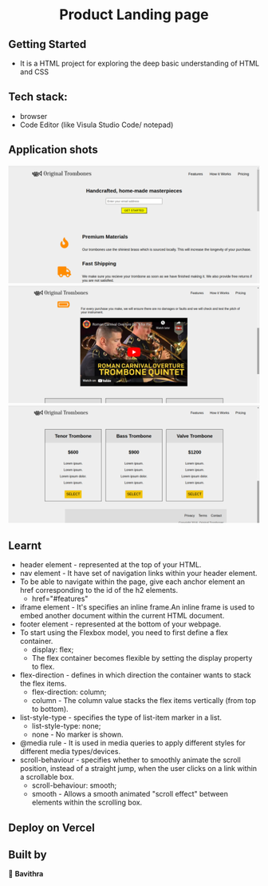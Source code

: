 
<h1 align="center"> Product Landing page  </h1>

## Getting Started

- It is a HTML project for exploring the deep basic understanding of HTML and CSS

## Tech stack:
- browser
- Code Editor (like Visula Studio Code/ notepad)

## Application shots
![image1](https://github.com/pavithra-deepika/product-landing-page/blob/master/iamge/image1.png)
![image2](https://github.com/pavithra-deepika/product-landing-page/blob/master/iamge/image2.png)
![image3](https://github.com/pavithra-deepika/product-landing-page/blob/master/iamge/image3.png)


## Learnt
* header element - represented at the top of your HTML.
* nav element -  It have set of navigation links within your header element.
* To be able to navigate within the page, give each anchor element an href corresponding to the id of the h2 elements.
    * href="#features"
* iframe element - It's specifies an inline frame.An inline frame is used to embed another document within the current HTML document.
* footer element - represented at the bottom of your webpage.
* To start using the Flexbox model, you need to first define a flex container.
    * display: flex;
    * The flex container becomes flexible by setting the display property to flex.
* flex-direction - defines in which direction the container wants to stack the flex items.
    * flex-direction: column;
    * column - The column value stacks the flex items vertically (from top to bottom).
* list-style-type - specifies the type of list-item marker in a list.
    * list-style-type: none;
    * none - No marker is shown.
* @media rule - It is used in media queries to apply different styles for different media types/devices.
* scroll-behaviour -  specifies whether to smoothly animate the scroll position, instead of a straight jump, when the user clicks on a link within a scrollable box.
    * scroll-behaviour: smooth;
    * smooth - Allows a smooth animated "scroll effect" between elements within the scrolling box.

## Deploy on Vercel

## Built by

👤 **Bavithra**









